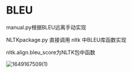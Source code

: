 # BLEU

manual.py根据BLEU远离手动实现

NLTKpackage.py 直接调用 nltk 中BLEU库函数实现

nltk.align.bleu_score为NLTK包中函数

![1649167509(1)](https://user-images.githubusercontent.com/102885188/161879709-0e4faeaa-bb61-4452-8fcb-c09c22185c74.png)
